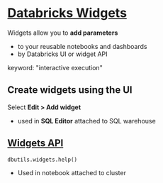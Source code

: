 # [Databricks Widgets](https://docs.databricks.com/en/notebooks/widgets.html)
Widgets allow you to **add parameters** 
- to your reusable notebooks and dashboards
- by Databricks UI or widget API

keyword: "interactive execution"
## Create widgets using the UI
Select **Edit > Add widget**
- used in **SQL Editor** attached to SQL warehouse
## [Widgets API](https://docs.databricks.com/en/dev-tools/databricks-utils.html)
`dbutils.widgets.help()`
- Used in notebook attached to cluster
